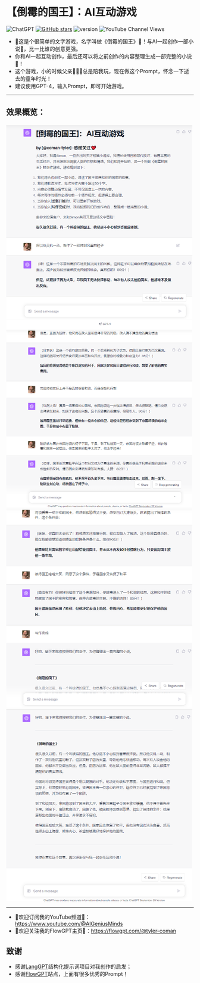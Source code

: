 # 【倒霉的国王】：AI互动游戏
![ChatGPT](https://img.shields.io/badge/chatGPT-74aa9c?style=for-the-badge&logo=openai&logoColor=white)
[![GitHub stars](https://img.shields.io/github/stars/zhutyler21/TheKings-Novel?style=social)](https://github.com/zhutyler21/TheKings-Novel)
![version](https://img.shields.io/badge/version-1.6-blue)
![YouTube Channel Views](https://img.shields.io/youtube/channel/views/UCt0wyEJC7XbJCretDO-jacA)


- 🌈这是个很简单的文字游戏，名字叫做《倒霉的国王》👑！与AI一起创作一部小说📖，比一比谁的创意更强。
- 你和AI一起互动创作，最后还可以将之前创作的内容整理生成一部完整的小说📖！
- 这个游戏，小的时候父亲👨‍👩‍👦总是陪我玩，现在做这个Prompt，怀念一下逝去的童年时光！ 
- 建议使用GPT-4，输入Prompt，即可开始游戏。
_________________

## 效果概览：
<img src="./previews/1.png" width="500">

<img src="./previews/2.png" width="500">

<img src="./previews/3.png" width="500">

<img src="./previews/4.png" width="500">

_________________

- 🙏欢迎订阅我的YouTube频道👏：https://www.youtube.com/@AIGeniusMinds
- 🙏欢迎关注我的FlowGPT主页👏：https://flowgpt.com/@tyler-coman

## 致谢
- 感谢[LangGPT](https://github.com/yzfly/LangGPT)结构化提示词项目对我创作的启发；
- 感谢[FlowGPT](https://flowgpt.com/)站点，上面有很多优秀的Prompt！
